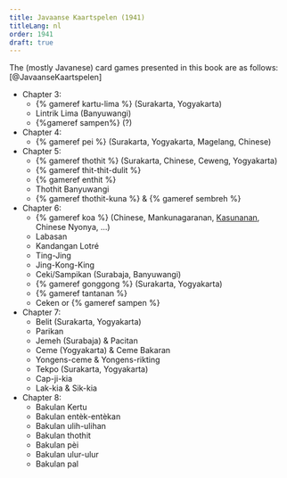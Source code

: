 ```yaml
---
title: Javaanse Kaartspelen (1941)
titleLang: nl
order: 1941
draft: true
---
```


The (mostly Javanese) card games presented in this book are as follows:[@JavaanseKaartspelen]

- Chapter 3:
    - {% gameref kartu-lima %} (Surakarta, Yogyakarta)
    - Lintrik Lima (Banyuwangi)
    - {%gameref sampen%} (?)
- Chapter 4:
    - {% gameref pei %} (Surakarta, Yogyakarta, Magelang, Chinese)
- Chapter 5:
    - {% gameref thothit %} (Surakarta, Chinese, Ceweng, Yogyakarta)
    - {% gameref thit-thit-dulit %}
    - {% gameref enthit %}
    - Thothit Banyuwangi
    - {% gameref thothit-kuna %} & {% gameref sembreh %}
- Chapter 6:
    - {% gameref koa %} (Chinese, Mankunagaranan, [Kasunanan](https://en.wikipedia.org/wiki/Surakarta_Sunanate), Chinese Nyonya, …)
    - Labasan
    - Kandangan Lotré
    - Ting-Jing
    - Jing-Kong-King
    - Ceki/Sampikan (Surabaja, Banyuwangi)
    - {% gameref gonggong %} (Surakarta, Yogyakarta)
    - {% gameref tantanan %}
    - Ceken or {% gameref sampen %}
- Chapter 7:
    - Belit (Surakarta, Yogyakarta)
    - Parikan
    - Jemeh (Surabaja) & Pacitan
    - Ceme (Yogyakarta) & Ceme Bakaran
    - Yongens-ceme & Yongens-rikting
    - Tekpo (Surakarta, Yogyakarta)
    - Cap-ji-kia
    - Lak-kia & Sik-kia
- Chapter 8:
    - Bakulan Kertu
    - Bakulan entèk-entèkan
    - Bakulan ulih-ulihan
    - Bakulan thothit
    - Bakulan pèi
    - Bakulan ulur-ulur
    - Bakulan pal
